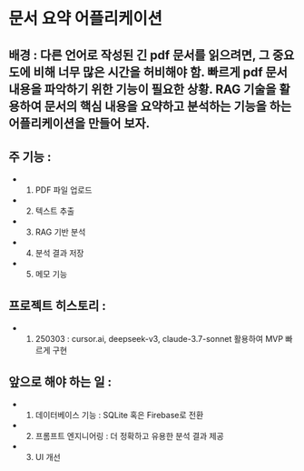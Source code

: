 # 문서 요약 어플리케이션

## 배경 : 다른 언어로 작성된 긴 pdf 문서를 읽으려면, 그 중요도에 비해 너무 많은 시간을 허비해야 함. 빠르게 pdf 문서 내용을 파악하기 위한 기능이 필요한 상황. RAG 기술을 활용하여 문서의 핵심 내용을 요약하고 분석하는 기능을 하는 어플리케이션을 만들어 보자.

## 주 기능 :
 - 1. PDF 파일 업로드
 - 2. 텍스트 추출
 - 3. RAG 기반 분석
 - 4. 분석 결과 저장
 - 5. 메모 기능

## 프로젝트 히스토리 :
 - 1. 250303 : cursor.ai, deepseek-v3, claude-3.7-sonnet 활용하여 MVP 빠르게 구현


## 앞으로 해야 하는 일 :
 - 1. 데이터베이스 기능 : SQLite 혹은 Firebase로 전환
 - 2. 프롬프트 엔지니어링 : 더 정확하고 유용한 분석 결과 제공
 - 3. UI 개선 


